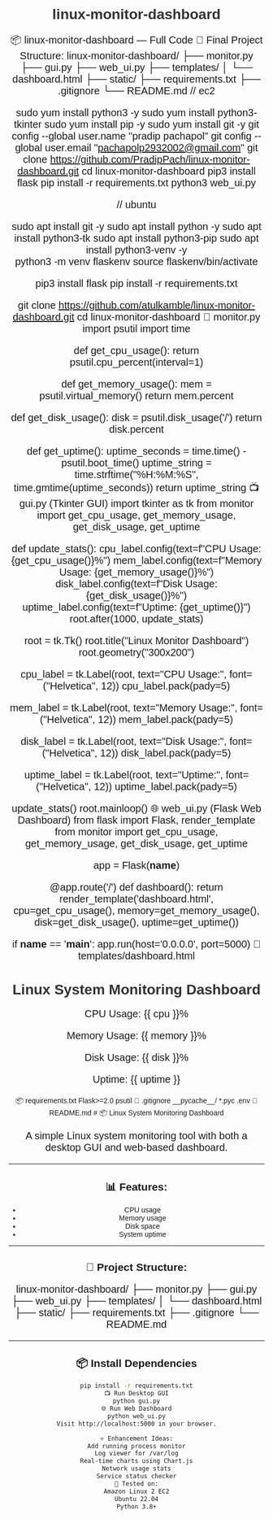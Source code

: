 # linux-monitor-dashboard
📦 linux-monitor-dashboard — Full Code
📁 Final Project Structure:
linux-monitor-dashboard/
├── monitor.py
├── gui.py
├── web_ui.py
├── templates/
│   └── dashboard.html
├── static/
├── requirements.txt
├── .gitignore
└── README.md
// ec2

sudo yum install python3 -y
sudo yum install python3-tkinter
sudo yum  install pip -y
sudo yum install git -y
git config --global user.name "pradip pachapol"
git config --global user.email "pachapolp2932002@gmail.com"
git clone https://github.com/PradipPach/linux-monitor-dashboard.git
cd linux-monitor-dashboard
pip3 install flask
pip install -r requirements.txt
python3 web_ui.py

// ubuntu

sudo apt install git -y
sudo apt install python -y 
sudo apt install python3-tk
sudo apt install python3-pip 
sudo apt install python3-venv -y  
python3 -m venv flaskenv
source flaskenv/bin/activate

pip3 install flask
pip install -r requirements.txt

git clone https://github.com/atulkamble/linux-monitor-dashboard.git
cd linux-monitor-dashboard
📜 monitor.py
import psutil
import time

def get_cpu_usage():
    return psutil.cpu_percent(interval=1)

def get_memory_usage():
    mem = psutil.virtual_memory()
    return mem.percent

def get_disk_usage():
    disk = psutil.disk_usage('/')
    return disk.percent

def get_uptime():
    uptime_seconds = time.time() - psutil.boot_time()
    uptime_string = time.strftime("%H:%M:%S", time.gmtime(uptime_seconds))
    return uptime_string
📺 gui.py (Tkinter GUI)
import tkinter as tk
from monitor import get_cpu_usage, get_memory_usage, get_disk_usage, get_uptime

def update_stats():
    cpu_label.config(text=f"CPU Usage: {get_cpu_usage()}%")
    mem_label.config(text=f"Memory Usage: {get_memory_usage()}%")
    disk_label.config(text=f"Disk Usage: {get_disk_usage()}%")
    uptime_label.config(text=f"Uptime: {get_uptime()}")
    root.after(1000, update_stats)

root = tk.Tk()
root.title("Linux Monitor Dashboard")
root.geometry("300x200")

cpu_label = tk.Label(root, text="CPU Usage:", font=("Helvetica", 12))
cpu_label.pack(pady=5)

mem_label = tk.Label(root, text="Memory Usage:", font=("Helvetica", 12))
mem_label.pack(pady=5)

disk_label = tk.Label(root, text="Disk Usage:", font=("Helvetica", 12))
disk_label.pack(pady=5)

uptime_label = tk.Label(root, text="Uptime:", font=("Helvetica", 12))
uptime_label.pack(pady=5)

update_stats()
root.mainloop()
🌐 web_ui.py (Flask Web Dashboard)
from flask import Flask, render_template
from monitor import get_cpu_usage, get_memory_usage, get_disk_usage, get_uptime

app = Flask(__name__)

@app.route('/')
def dashboard():
    return render_template('dashboard.html',
                           cpu=get_cpu_usage(),
                           memory=get_memory_usage(),
                           disk=get_disk_usage(),
                           uptime=get_uptime())

if __name__ == '__main__':
    app.run(host='0.0.0.0', port=5000)
📄 templates/dashboard.html
<!DOCTYPE html>
<html>
<head>
  <title>Linux Monitor Dashboard</title>
  <style>
    body { font-family: Arial, sans-serif; text-align: center; margin-top: 50px; }
    h1 { color: #333; }
    p { font-size: 20px; }
  </style>
</head>
<body>
  <h1>Linux System Monitoring Dashboard</h1>
  <p>CPU Usage: {{ cpu }}%</p>
  <p>Memory Usage: {{ memory }}%</p>
  <p>Disk Usage: {{ disk }}%</p>
  <p>Uptime: {{ uptime }}</p>
</body>
</html>
📦 requirements.txt
Flask>=2.0
psutil
📄 .gitignore
__pycache__/
*.pyc
.env
📖 README.md
# 📦 Linux System Monitoring Dashboard

A simple Linux system monitoring tool with both a desktop GUI and web-based dashboard.

---

## 📊 Features:
- CPU usage
- Memory usage
- Disk space
- System uptime

---

## 📁 Project Structure:
linux-monitor-dashboard/ ├── monitor.py ├── gui.py ├── web_ui.py ├── templates/ │ └── dashboard.html ├── static/ ├── requirements.txt ├── .gitignore └── README.md


---

## 📦 Install Dependencies

```bash
pip install -r requirements.txt
📺 Run Desktop GUI
python gui.py
🌐 Run Web Dashboard
python web_ui.py
Visit http://localhost:5000 in your browser.

⭐ Enhancement Ideas:
Add running process monitor
Log viewer for /var/log
Real-time charts using Chart.js
Network usage stats
Service status checker
📌 Tested on:
Amazon Linux 2 EC2
Ubuntu 22.04
Python 3.8+
